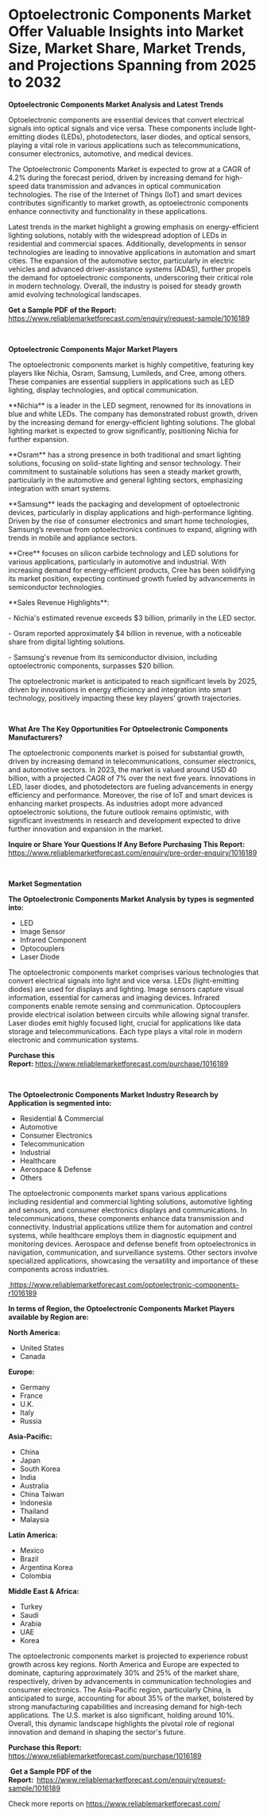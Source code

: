 <p><h1>Optoelectronic Components Market Offer Valuable Insights into Market Size, Market Share, Market Trends, and Projections Spanning from 2025 to 2032</h1></p><p><strong>Optoelectronic Components Market Analysis and Latest Trends</strong></p>
<p><p>Optoelectronic components are essential devices that convert electrical signals into optical signals and vice versa. These components include light-emitting diodes (LEDs), photodetectors, laser diodes, and optical sensors, playing a vital role in various applications such as telecommunications, consumer electronics, automotive, and medical devices.</p><p>The Optoelectronic Components Market is expected to grow at a CAGR of 4.2% during the forecast period, driven by increasing demand for high-speed data transmission and advances in optical communication technologies. The rise of the Internet of Things (IoT) and smart devices contributes significantly to market growth, as optoelectronic components enhance connectivity and functionality in these applications.</p><p>Latest trends in the market highlight a growing emphasis on energy-efficient lighting solutions, notably with the widespread adoption of LEDs in residential and commercial spaces. Additionally, developments in sensor technologies are leading to innovative applications in automation and smart cities. The expansion of the automotive sector, particularly in electric vehicles and advanced driver-assistance systems (ADAS), further propels the demand for optoelectronic components, underscoring their critical role in modern technology. Overall, the industry is poised for steady growth amid evolving technological landscapes.</p></p>
<p><strong>Get a Sample PDF of the Report:&nbsp;</strong> <a href="https://www.reliablemarketforecast.com/enquiry/request-sample/1016189?utm_campaign=3512&utm_medium=2&utm_source=Github&utm_content=ia&utm_term=06042025&utm_id=optoelectronic-components">https://www.reliablemarketforecast.com/enquiry/request-sample/1016189</a></p>
<p>&nbsp;</p>
<p><strong>Optoelectronic Components Major Market Players</strong></p>
<p><p>The optoelectronic components market is highly competitive, featuring key players like Nichia, Osram, Samsung, Lumileds, and Cree, among others. These companies are essential suppliers in applications such as LED lighting, display technologies, and optical communication.</p><p>**Nichia** is a leader in the LED segment, renowned for its innovations in blue and white LEDs. The company has demonstrated robust growth, driven by the increasing demand for energy-efficient lighting solutions. The global lighting market is expected to grow significantly, positioning Nichia for further expansion.</p><p>**Osram** has a strong presence in both traditional and smart lighting solutions, focusing on solid-state lighting and sensor technology. Their commitment to sustainable solutions has seen a steady market growth, particularly in the automotive and general lighting sectors, emphasizing integration with smart systems.</p><p>**Samsung** leads the packaging and development of optoelectronic devices, particularly in display applications and high-performance lighting. Driven by the rise of consumer electronics and smart home technologies, Samsung’s revenue from optoelectronics continues to expand, aligning with trends in mobile and appliance sectors.</p><p>**Cree** focuses on silicon carbide technology and LED solutions for various applications, particularly in automotive and industrial. With increasing demand for energy-efficient products, Cree has been solidifying its market position, expecting continued growth fueled by advancements in semiconductor technologies.</p><p>**Sales Revenue Highlights**: </p><p>- Nichia's estimated revenue exceeds $3 billion, primarily in the LED sector.</p><p>- Osram reported approximately $4 billion in revenue, with a noticeable share from digital lighting solutions.</p><p>- Samsung's revenue from its semiconductor division, including optoelectronic components, surpasses $20 billion.</p><p>The optoelectronic market is anticipated to reach significant levels by 2025, driven by innovations in energy efficiency and integration into smart technology, positively impacting these key players’ growth trajectories.</p></p>
<p>&nbsp;</p>
<p><strong>What Are The Key Opportunities For Optoelectronic Components Manufacturers?</strong></p>
<p><p>The optoelectronic components market is poised for substantial growth, driven by increasing demand in telecommunications, consumer electronics, and automotive sectors. In 2023, the market is valued around USD 40 billion, with a projected CAGR of 7% over the next five years. Innovations in LED, laser diodes, and photodetectors are fueling advancements in energy efficiency and performance. Moreover, the rise of IoT and smart devices is enhancing market prospects. As industries adopt more advanced optoelectronic solutions, the future outlook remains optimistic, with significant investments in research and development expected to drive further innovation and expansion in the market.</p></p>
<p><strong>Inquire or Share Your Questions If Any Before Purchasing This Report:</strong> <a href="https://www.reliablemarketforecast.com/enquiry/pre-order-enquiry/1016189?utm_campaign=3512&utm_medium=2&utm_source=Github&utm_content=ia&utm_term=06042025&utm_id=optoelectronic-components">https://www.reliablemarketforecast.com/enquiry/pre-order-enquiry/1016189</a></p>
<p>&nbsp;</p>
<p><strong>Market Segmentation</strong></p>
<p><strong>The Optoelectronic Components Market Analysis by types is segmented into:</strong></p>
<p><ul><li>LED</li><li>Image Sensor</li><li>Infrared Component</li><li>Optocouplers</li><li>Laser Diode</li></ul></p>
<p><p>The optoelectronic components market comprises various technologies that convert electrical signals into light and vice versa. LEDs (light-emitting diodes) are used for displays and lighting. Image sensors capture visual information, essential for cameras and imaging devices. Infrared components enable remote sensing and communication. Optocouplers provide electrical isolation between circuits while allowing signal transfer. Laser diodes emit highly focused light, crucial for applications like data storage and telecommunications. Each type plays a vital role in modern electronic and communication systems.</p></p>
<p><strong>Purchase this Report:&nbsp;</strong><a href="https://www.reliablemarketforecast.com/purchase/1016189?utm_campaign=3512&utm_medium=2&utm_source=Github&utm_content=ia&utm_term=06042025&utm_id=optoelectronic-components">https://www.reliablemarketforecast.com/purchase/1016189</a></p>
<p>&nbsp;</p>
<p><strong>The Optoelectronic Components Market Industry Research by Application is segmented into:</strong></p>
<p><ul><li>Residential & Commercial</li><li>Automotive</li><li>Consumer Electronics</li><li>Telecommunication</li><li>Industrial</li><li>Healthcare</li><li>Aerospace & Defense</li><li>Others</li></ul></p>
<p><p>The optoelectronic components market spans various applications including residential and commercial lighting solutions, automotive lighting and sensors, and consumer electronics displays and communications. In telecommunications, these components enhance data transmission and connectivity. Industrial applications utilize them for automation and control systems, while healthcare employs them in diagnostic equipment and monitoring devices. Aerospace and defense benefit from optoelectronics in navigation, communication, and surveillance systems. Other sectors involve specialized applications, showcasing the versatility and importance of these components across industries.</p></p>
<p><a href="https://www.reliablemarketforecast.com/optoelectronic-components-r1016189?utm_campaign=3512&utm_medium=2&utm_source=Github&utm_content=ia&utm_term=06042025&utm_id=optoelectronic-components">&nbsp;https://www.reliablemarketforecast.com/optoelectronic-components-r1016189</a></p>
<p><strong>In terms of Region, the Optoelectronic Components Market Players available by Region are:</strong></p>
<p>
    <p> <strong> North America: </strong>
        <ul>
            <li>United States</li>
            <li>Canada</li>
        </ul>
        </p> 
    <p> <strong> Europe: </strong>
        <ul>
            <li>Germany</li>
            <li>France</li>
            <li>U.K.</li>
            <li>Italy</li>
            <li>Russia</li>
        </ul>
        </p> 
    <p> <strong> Asia-Pacific: </strong>
        <ul>
            <li>China</li>
            <li>Japan</li>
            <li>South Korea</li>
            <li>India</li>
            <li>Australia</li>
            <li>China Taiwan</li>
            <li>Indonesia</li>
            <li>Thailand</li>
            <li>Malaysia</li>
        </ul>
        </p> 
    <p> <strong> Latin America: </strong>
        <ul>
            <li>Mexico</li>
            <li>Brazil</li>
            <li>Argentina Korea</li>
            <li>Colombia</li>
        </ul>
        </p> 
    <p> <strong> Middle East & Africa: </strong>
        <ul>
            <li>Turkey</li>
            <li>Saudi</li>
            <li>Arabia</li>
            <li>UAE</li>
            <li>Korea</li>
        </ul>
    </p>
    </p>
<p><p>The optoelectronic components market is projected to experience robust growth across key regions. North America and Europe are expected to dominate, capturing approximately 30% and 25% of the market share, respectively, driven by advancements in communication technologies and consumer electronics. The Asia-Pacific region, particularly China, is anticipated to surge, accounting for about 35% of the market, bolstered by strong manufacturing capabilities and increasing demand for high-tech applications. The U.S. market is also significant, holding around 10%. Overall, this dynamic landscape highlights the pivotal role of regional innovation and demand in shaping the sector's future.</p></p>
<p><strong>Purchase this Report: </strong><a href="https://www.reliablemarketforecast.com/purchase/1016189?utm_campaign=3512&utm_medium=2&utm_source=Github&utm_content=ia&utm_term=06042025&utm_id=optoelectronic-components">https://www.reliablemarketforecast.com/purchase/1016189</a></p>
<p>&nbsp;<strong>Get a Sample PDF of the Report:&nbsp;&nbsp;</strong><a href="https://www.reliablemarketforecast.com/enquiry/request-sample/1016189?utm_campaign=3512&utm_medium=2&utm_source=Github&utm_content=ia&utm_term=06042025&utm_id=optoelectronic-components">https://www.reliablemarketforecast.com/enquiry/request-sample/1016189</a></p>
<p><strong></strong></p>
<p>Check more reports on <a href="https://www.reliablemarketforecast.com/?utm_campaign=3512&utm_medium=2&utm_source=Github&utm_content=ia&utm_term=06042025&utm_id=optoelectronic-components">https://www.reliablemarketforecast.com/</a></p>